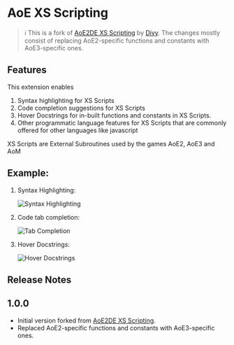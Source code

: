 # AoE XS Scripting

> ℹ️ This is a fork of [AoE2DE XS Scripting](https://marketplace.visualstudio.com/items?itemName=Divy.vscode-xs) by [Divy](https://github.com/Divy1211).
> The changes mostly consist of replacing AoE2-specific functions and constants with AoE3-specific ones.

## Features

This extension enables

1. Syntax highlighting for XS Scripts
2. Code completion suggestions for XS Scripts
3. Hover Docstrings for in-built functions and constants in XS Scripts.
4. Other programmatic language features for XS Scripts that are commonly offered for other languages like javascript

XS Scripts are External Subroutines used by the games AoE2, AoE3 and AoM

## Example:

1. Syntax Highlighting:

    ![Syntax Highlighting](https://i.imgur.com/7lLsVZ1.png)

2. Code tab completion:

    ![Tab Completion](https://i.imgur.com/YxtrTOs.png)

3. Hover Docstrings:

    ![Hover Docstrings](https://i.imgur.com/nthb5cX.png)

## Release Notes

## 1.0.0

- Initial version forked from [AoE2DE XS Scripting](https://marketplace.visualstudio.com/items?itemName=Divy.vscode-xs).
- Replaced AoE2-specific functions and constants with AoE3-specific ones.
